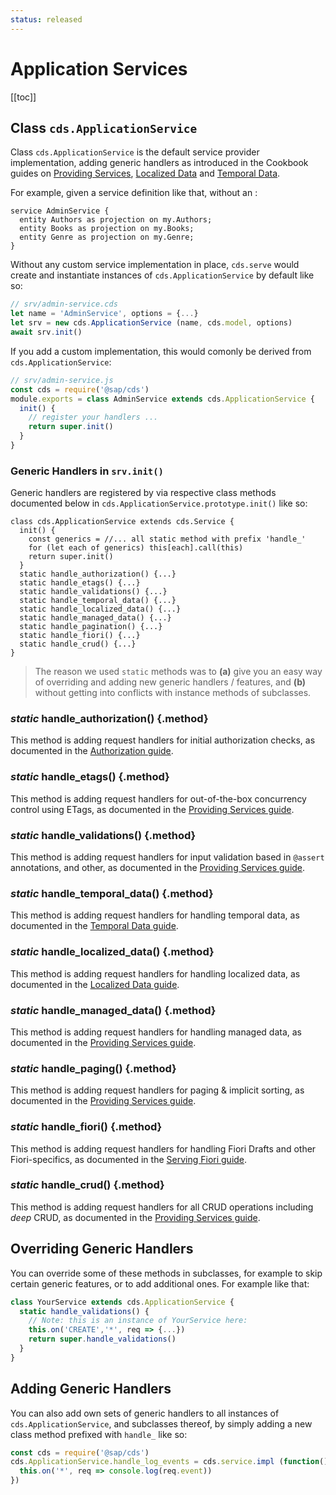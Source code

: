 ```yaml
---
status: released
---
```


# Application Services



[[toc]]

## Class `cds.ApplicationService`

Class `cds.ApplicationService` is the default service provider implementation, adding generic handlers as introduced in the Cookbook guides on [Providing Services](../guides/providing-services/index.md), [Localized Data](../guides/localized-data.md) and [Temporal Data](../guides/temporal-data.md).

For example, given a service definition like that, without an :

```cds
service AdminService {
  entity Authors as projection on my.Authors;
  entity Books as projection on my.Books;
  entity Genre as projection on my.Genre;
}
```

Without any custom service implementation in place, `cds.serve` would create and instantiate instances of `cds.ApplicationService` by default like so:

```js
// srv/admin-service.cds
let name = 'AdminService', options = {...}
let srv = new cds.ApplicationService (name, cds.model, options)
await srv.init()
```

If you add a custom implementation, this would comonly be derived from `cds.ApplicationService`:

```js
// srv/admin-service.js
const cds = require('@sap/cds')
module.exports = class AdminService extends cds.ApplicationService {
  init() {
    // register your handlers ...
    return super.init()
  }
}
```



### Generic Handlers in `srv.init()`

Generic handlers are registered by via respective class methods documented below in `cds.ApplicationService.prototype.init()` like so:

```tsx
class cds.ApplicationService extends cds.Service {
  init() {
    const generics = //... all static method with prefix 'handle_'
    for (let each of generics) this[each].call(this)
    return super.init()
  }
  static handle_authorization() {...}
  static handle_etags() {...}
  static handle_validations() {...}
  static handle_temporal_data() {...}
  static handle_localized_data() {...}
  static handle_managed_data() {...}
  static handle_pagination() {...}
  static handle_fiori() {...}
  static handle_crud() {...}
}
```

> The reason we used `static` methods was to **(a)** give you an easy way of overriding and adding new generic handlers / features, and **(b)** without getting into conflicts with instance methods of subclasses. 



### _static_ handle_authorization() {.method}

This method is adding request handlers for initial authorization checks, as documented in the [Authorization guide](../guides/authorization.md).



### _static_ handle_etags() {.method}

This method is adding request handlers for out-of-the-box concurrency control using ETags, as documented in the [Providing Services guide](../guides/providing-services/index.md#concurrency-control).



### _static_ handle_validations() {.method}

This method is adding request handlers for input validation based in `@assert` annotations, and other, as documented in the [Providing Services guide](../guides/providing-services/index.md#input-validation).




### _static_ handle_temporal_data() {.method}

This method is adding request handlers for handling temporal data, as documented in the [Temporal Data guide](../guides/temporal-data.md).




### _static_ handle_localized_data() {.method}

This method is adding request handlers for handling localized data, as documented in the [Localized Data guide](../guides/localized-data.md).




### _static_ handle_managed_data() {.method}

This method is adding request handlers for handling managed data, as documented in the [Providing Services guide](../guides/providing-services/index.md#managed-data).



### _static_ handle_paging() {.method}

This method is adding request handlers for paging & implicit sorting, as documented in the [Providing Services guide](../guides/providing-services/index.md#pagination-sorting).



### _static_ handle_fiori() {.method}

This method is adding request handlers for handling Fiori Drafts and other Fiori-specifics, as documented in the [Serving Fiori guide](../advanced/fiori.md).



### _static_ handle_crud() {.method}

This method is adding request handlers for all CRUD operations including *deep* CRUD, as documented in the [Providing Services guide](../guides/providing-services/index.md#generic-providers).



## Overriding Generic Handlers

You can override some of these methods in subclasses, for example to skip certain generic features, or to add additional ones. For example like that:

```js
class YourService extends cds.ApplicationService {
  static handle_validations() {
    // Note: this is an instance of YourService here:
    this.on('CREATE','*', req => {...})
    return super.handle_validations()
  }
}
```

> 

## Adding Generic Handlers

You can also add own sets of generic handlers to all instances of `cds.ApplicationService`, and subclasses thereof, by simply adding a new class method prefixed with `handle_` like so:

```js
const cds = require('@sap/cds')
cds.ApplicationService.handle_log_events = cds.service.impl (function(){
  this.on('*', req => console.log(req.event))
})
```
